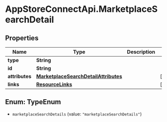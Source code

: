 # AppStoreConnectApi.MarketplaceSearchDetail

## Properties

Name | Type | Description | Notes
------------ | ------------- | ------------- | -------------
**type** | **String** |  | 
**id** | **String** |  | 
**attributes** | [**MarketplaceSearchDetailAttributes**](MarketplaceSearchDetailAttributes.md) |  | [optional] 
**links** | [**ResourceLinks**](ResourceLinks.md) |  | [optional] 



## Enum: TypeEnum


* `marketplaceSearchDetails` (value: `"marketplaceSearchDetails"`)




